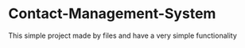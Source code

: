 # Contact-Management-System
This simple project made by files and have a very simple functionality 

